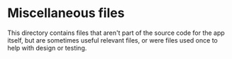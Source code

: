 Miscellaneous files
===================

This directory contains files that aren't part of the source code for the app itself, but are
sometimes useful relevant files, or were files used once to help with design or testing.
